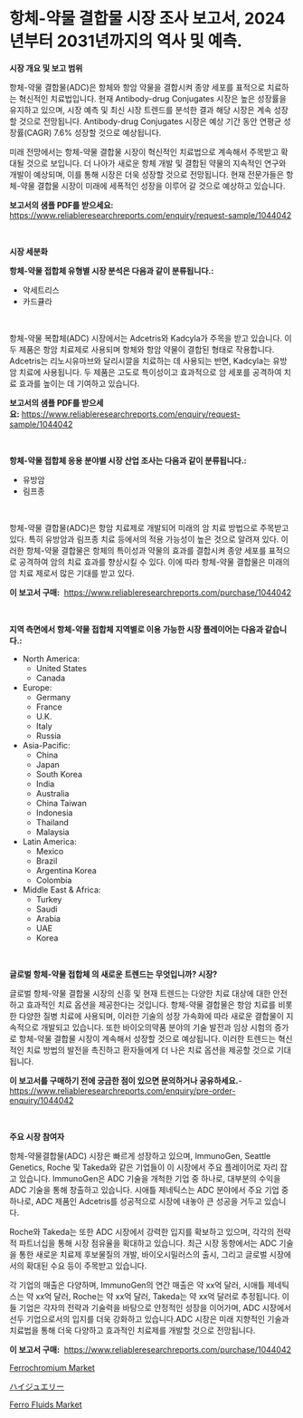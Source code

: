 <p><h1>항체-약물 결합물 시장 조사 보고서, 2024년부터 2031년까지의 역사 및 예측.</h1></p><p><strong>시장 개요 및 보고 범위</strong></p>
<p><p>항체-약물 결합물(ADC)은 항체와 항암 약물을 결합시켜 종양 세포를 표적으로 치료하는 혁신적인 치료법입니다. 현재 Antibody-drug Conjugates 시장은 높은 성장률을 유지하고 있으며, 시장 예측 및 최신 시장 트렌드를 분석한 결과 해당 시장은 계속 성장할 것으로 전망됩니다. Antibody-drug Conjugates 시장은 예상 기간 동안 연평균 성장률(CAGR) 7.6% 성장할 것으로 예상됩니다. </p><p>미래 전망에서는 항체-약물 결합물 시장이 혁신적인 치료법으로 계속해서 주목받고 확대될 것으로 보입니다. 더 나아가 새로운 항체 개발 및 결합된 약물의 지속적인 연구와 개발이 예상되며, 이를 통해 시장은 더욱 성장할 것으로 전망됩니다. 현재 전문가들은 항체-약물 결합물 시장이 미래에 세폭적인 성장을 이루어 갈 것으로 예상하고 있습니다.</p></p>
<p><strong>보고서의 샘플 PDF를 받으세요:</strong> <a href="https://www.reliableresearchreports.com/enquiry/request-sample/1044042">https://www.reliableresearchreports.com/enquiry/request-sample/1044042</a></p>
<p>&nbsp;</p>
<p><strong>시장 세분화</strong></p>
<p><strong>항체-약물 접합체 유형별 시장 분석은 다음과 같이 분류됩니다.:</strong></p>
<p><ul><li>악세트리스</li><li>카드큘라</li></ul></p>
<p>&nbsp;</p>
<p><p>항체-약물 복합체(ADC) 시장에서는 Adcetris와 Kadcyla가 주목을 받고 있습니다. 이 두 제품은 항암 치료제로 사용되며 항체와 항암 약물이 결합된 형태로 작용합니다. Adcetris는 리노시유마브와 달리시깔을 치료하는 데 사용되는 반면, Kadcyla는 유방암 치료에 사용됩니다. 두 제품은 고도로 특이성이고 효과적으로 암 세포를 공격하여 치료 효과를 높이는 데 기여하고 있습니다.</p></p>
<p><strong>보고서의 샘플 PDF를 받으세요:</strong>&nbsp;<a href="https://www.reliableresearchreports.com/enquiry/request-sample/1044042">https://www.reliableresearchreports.com/enquiry/request-sample/1044042</a></p>
<p>&nbsp;</p>
<p><strong> 항체-약물 접합체 응용 분야별 시장 산업 조사는 다음과 같이 분류됩니다.:</strong></p>
<p><ul><li>유방암</li><li>림프종</li></ul></p>
<p>&nbsp;</p>
<p><p>항체-약물 결합물(ADC)은 항암 치료제로 개발되어 미래의 암 치료 방법으로 주목받고 있다. 특히 유방암과 림프종 치료 등에서의 적용 가능성이 높은 것으로 알려져 있다. 이러한 항체-약물 결합물은 항체의 특이성과 약물의 효과를 결합시켜 종양 세포를 표적으로 공격하여 암의 치료 효과를 향상시킬 수 있다. 이에 따라 항체-약물 결합물은 미래의 암 치료 제로서 많은 기대를 받고 있다.</p></p>
<p><strong>이 보고서 구매:</strong>&nbsp; <a href="https://www.reliableresearchreports.com/purchase/1044042">https://www.reliableresearchreports.com/purchase/1044042</a></p>
<p>&nbsp;</p>
<p><strong>지역 측면에서 항체-약물 접합체 지역별로 이용 가능한 시장 플레이어는 다음과 같습니다.:</strong></p>
<p><ul>
    <li>
        North America:
        <ul>
            <li>United States</li>
            <li>Canada</li>
        </ul>
    </li>
    <li>
        Europe:
        <ul>
            <li>Germany</li>
            <li>France</li>
            <li>U.K.</li>
            <li>Italy</li>
            <li>Russia</li>
        </ul>
    </li>
    <li>
        Asia-Pacific:
        <ul>
            <li>China</li>
            <li>Japan</li>
            <li>South Korea</li>
            <li>India</li>
            <li>Australia</li>
            <li>China Taiwan</li>
            <li>Indonesia</li>
            <li>Thailand</li>
            <li>Malaysia</li>
        </ul>
    </li>
    <li>
        Latin America:
        <ul>
            <li>Mexico</li>
            <li>Brazil</li>
            <li>Argentina Korea</li>
            <li>Colombia</li>
        </ul>
    </li>
    <li>
        Middle East & Africa:
        <ul>
            <li>Turkey</li>
            <li>Saudi</li>
            <li>Arabia</li>
            <li>UAE</li>
            <li>Korea</li>
        </ul>
    </li>
    </ul></p>
<p>&nbsp;</p>
<p><strong>글로벌 항체-약물 접합체 의 새로운 트렌드는 무엇입니까? 시장?</strong></p>
<p><p>글로벌 항체-약물 결합물 시장의 신흥 및 현재 트렌드는 다양한 치료 대상에 대한 안전하고 효과적인 치료 옵션을 제공한다는 것입니다. 항체-약물 결합물은 항암 치료를 비롯한 다양한 질병 치료에 사용되며, 이러한 기술의 성장 가속화에 따라 새로운 결합물이 지속적으로 개발되고 있습니다. 또한 바이오의약품 분야의 기술 발전과 임상 시험의 증가로 항체-약물 결합물 시장이 계속해서 성장할 것으로 예상됩니다. 이러한 트렌드는 혁신적인 치료 방법의 발전을 촉진하고 환자들에게 더 나은 치료 옵션을 제공할 것으로 기대됩니다.</p></p>
<p><strong>이 보고서를 구매하기 전에 궁금한 점이 있으면 문의하거나 공유하세요.</strong>- <a href="https://www.reliableresearchreports.com/enquiry/pre-order-enquiry/1044042">https://www.reliableresearchreports.com/enquiry/pre-order-enquiry/1044042</a></p>
<p>&nbsp;</p>
<p><strong>주요 시장 참여자</strong></p>
<p><p>항체-약물결합물(ADC) 시장은 빠르게 성장하고 있으며, ImmunoGen, Seattle Genetics, Roche 및 Takeda와 같은 기업들이 이 시장에서 주요 플레이어로 자리 잡고 있습니다. ImmunoGen은 ADC 기술을 개척한 기업 중 하나로, 대부분의 수익을 ADC 기술을 통해 창출하고 있습니다. 시애틀 제네틱스는 ADC 분야에서 주요 기업 중 하나로, ADC 제품인 Adcetris를 성공적으로 시장에 내놓아 큰 성공을 거두고 있습니다.</p><p>Roche와 Takeda는 또한 ADC 시장에서 강력한 입지를 확보하고 있으며, 각각의 전략적 파트너십을 통해 시장 점유율을 확대하고 있습니다. 최근 시장 동향에서는 ADC 기술을 통한 새로운 치료제 후보물질의 개발, 바이오시밀러스의 출시, 그리고 글로벌 시장에서의 확대된 수요 등이 주목받고 있습니다.</p><p>각 기업의 매출은 다양하며, ImmunoGen의 연간 매출은 약 xx억 달러, 시애틀 제네틱스는 약 xx억 달러, Roche는 약 xx억 달러, Takeda는 약 xx억 달러로 추정됩니다. 이들 기업은 각자의 전략과 기술력을 바탕으로 안정적인 성장을 이어가며, ADC 시장에서 선두 기업으로서의 입지를 더욱 강화하고 있습니다.ADC 시장은 미래 지향적인 기술과 치료법을 통해 더욱 다양하고 효과적인 치료제를 개발할 것으로 전망됩니다.</p></p>
<p><strong>이 보고서 구매:</strong>&nbsp;&nbsp;<a href="https://www.reliableresearchreports.com/purchase/1044042">https://www.reliableresearchreports.com/purchase/1044042</a></p>
<p><p><a href="https://github.com/bobicer/Market-Research-Report-List-2/blob/main/ferrochromium-market.md">Ferrochromium Market</a></p><p><a href="https://medium.com/@verniebarton2023/%E3%83%8F%E3%82%A4%E3%82%B8%E3%83%A5%E3%82%A8%E3%83%AA%E3%83%BC%E3%83%9E%E3%83%BC%E3%82%B1%E3%83%83%E3%83%88%E3%81%AE%E8%A6%8F%E6%A8%A1-%E5%B8%82%E5%A0%B4%E5%B1%95%E6%9C%9B%E3%81%A8%E5%B8%82%E5%A0%B4%E4%BA%88%E6%B8%AC-2024%E5%B9%B4%E3%81%8B%E3%82%892031%E5%B9%B4-670cedfddcdd">ハイジュエリー</a></p><p><a href="https://github.com/globismark/Market-Research-Report-List-2/blob/main/ferro-fluids-market.md">Ferro Fluids Market</a></p></p>
